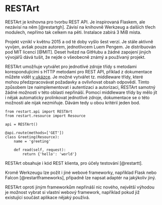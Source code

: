 RESTArt
=======

RESTArt je knihovna pro tvorbu REST API. Je inspirovaná Flaskem, ale nezávisí na něm [@restartgh].
Závisí na knihovně Werkzeug a dalších třech modulech, nepřímo tak celkem na pěti.
Instalace zabírá 3 MiB místa.

Projekt vznikl v květnu 2015 a od té doby vyšlo šest verzí. Je stále aktivně vyvíjen,
avšak pouze autorem, jednotlivcem Luem Pengem. Je distribuován pod MIT licencí [@MIT].
Deset hvězd na GitHubu a žádné zapojení jiných vývojářů dává tušit, že nejde o všeobecně známý a používaný projekt.

RESTArt umožňuje vytvářet pro jednotlivé zdroje třídy s metodami korespondujícími s HTTP metodami pro REST API,
příklad z dokumentace můžete vidět [v ukázce](#code:restart).
Je možné vytvářet tz. middleware třídy, které mohou předzpracovávat požadavky a ovlivňovat obsah odpovědí.
Tímto způsobem lze naimplementovat i autentizaci a autorizaci, RESTArt samotný žádné možnosti v této oblasti nepřináší.
Pomocí middleware třídy by mělo jít i nějak automaticky prolinkovat jednotlivé zdroje, dokumentace se o této možnosti ale nijak nezmiňuje.
Dávám tedy u obou kritérií jeden bod.

```{caption="{#code:restart}Příklad použití z dokumentace RESTArtu \autocite{restartqs}" .python}
from restart.api import RESTArt
from restart.resource import Resource

api = RESTArt()

@api.route(methods=['GET'])
class Greeting(Resource):
    name = 'greeting'

    def read(self, request):
        return {'hello': 'world'}
```

RESTArt obsahuje i kód REST klienta, pro účely testování [@restartt].

Kromě Werkzeugu lze požít i jiné webové frameworky, například Flask nebo Falcon [@restartframeworks], případně lze napsat adaptér na jakýkoliv jiný.

RESTArt oproti jiným frameworkům nepřináší nic nového, největší výhodou je možnost vybrat si vlastní webový framework, například pokud již existující součást aplikace nějaký používá.
